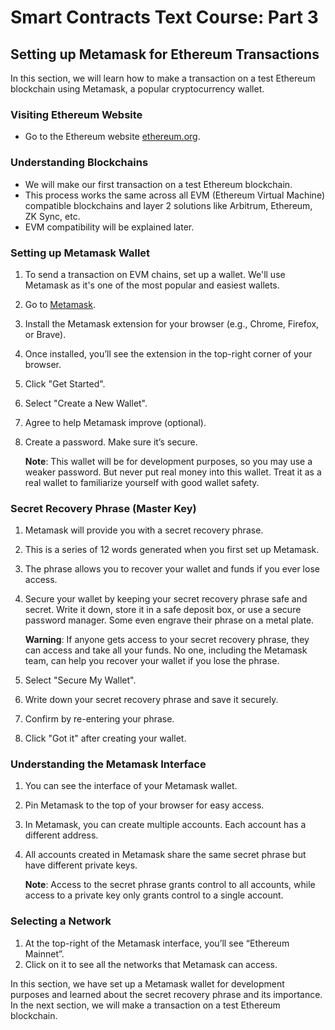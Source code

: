 # Smart Contracts Text Course: Part 3

## Setting up Metamask for Ethereum Transactions

In this section, we will learn how to make a transaction on a test Ethereum blockchain using Metamask, a popular cryptocurrency wallet.

### Visiting Ethereum Website

- Go to the Ethereum website [ethereum.org](https://ethereum.org).

### Understanding Blockchains

- We will make our first transaction on a test Ethereum blockchain.
- This process works the same across all EVM (Ethereum Virtual Machine) compatible blockchains and layer 2 solutions like Arbitrum, Ethereum, ZK Sync, etc.
- EVM compatibility will be explained later.

### Setting up Metamask Wallet

1. To send a transaction on EVM chains, set up a wallet. We'll use Metamask as it's one of the most popular and easiest wallets.
2. Go to [Metamask](https://metamask.io).
3. Install the Metamask extension for your browser (e.g., Chrome, Firefox, or Brave).
4. Once installed, you’ll see the extension in the top-right corner of your browser.
5. Click "Get Started".
6. Select "Create a New Wallet".
7. Agree to help Metamask improve (optional).
8. Create a password. Make sure it’s secure.

   **Note**: This wallet will be for development purposes, so you may use a weaker password. But never put real money into this wallet. Treat it as a real wallet to familiarize yourself with good wallet safety.

### Secret Recovery Phrase (Master Key)

1. Metamask will provide you with a secret recovery phrase.
2. This is a series of 12 words generated when you first set up Metamask.
3. The phrase allows you to recover your wallet and funds if you ever lose access.
4. Secure your wallet by keeping your secret recovery phrase safe and secret. Write it down, store it in a safe deposit box, or use a secure password manager. Some even engrave their phrase on a metal plate.

   **Warning**: If anyone gets access to your secret recovery phrase, they can access and take all your funds. No one, including the Metamask team, can help you recover your wallet if you lose the phrase.

5. Select "Secure My Wallet".
6. Write down your secret recovery phrase and save it securely.
7. Confirm by re-entering your phrase.
8. Click "Got it" after creating your wallet.

### Understanding the Metamask Interface

1. You can see the interface of your Metamask wallet.
2. Pin Metamask to the top of your browser for easy access.
3. In Metamask, you can create multiple accounts. Each account has a different address.
4. All accounts created in Metamask share the same secret phrase but have different private keys.

   **Note**: Access to the secret phrase grants control to all accounts, while access to a private key only grants control to a single account.

### Selecting a Network

1. At the top-right of the Metamask interface, you’ll see “Ethereum Mainnet”.
2. Click on it to see all the networks that Metamask can access.

In this section, we have set up a Metamask wallet for development purposes and learned about the secret recovery phrase and its importance. In the next section, we will make a transaction on a test Ethereum blockchain.

